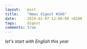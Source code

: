 ```yaml
---
layout:   post
title:    "News digest #166"
date:     2019-01-07 12:00:00 +0200
tags:     digest
comments: true
---
```


_let's start with English this year_
